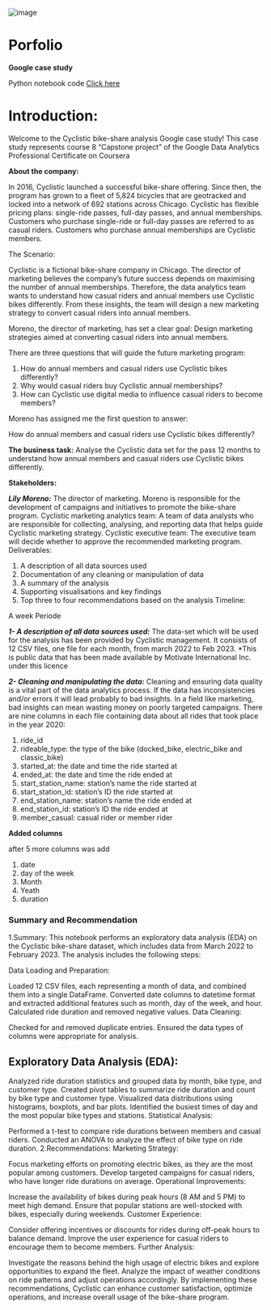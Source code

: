 ![image](https://github.com/JoshuaKab/Porfolio/assets/135429439/487a2b87-77e2-48c6-a63e-0d7bc17fb33c)

# Porfolio
**Google case study**

Python notebook code [Click here](https://github.com/JoshuaKab/Machine-Learning/blob/main/EDA_%20Analysis%20divvy%20bike%20sharing%20progra%2C.ipynb)
<h1>Introduction:</h1>

Welcome to the Cyclistic bike-share analysis Google case study!
This case study represents course 8 “Capstone project” of the Google Data Analytics Professional Certificate on Coursera


**About the company:**

In 2016, Cyclistic launched a successful bike-share offering. Since then, the program has grown to a fleet of 5,824 bicycles that are geotracked and locked into a network
of 692 stations across Chicago. Cyclistic has flexible pricing plans: single-ride passes, full-day passes, and annual memberships. Customers who purchase single-ride or full-day 
passes are referred to as casual riders. Customers who purchase annual memberships are Cyclistic members.

The Scenario:

Cyclistic is a fictional bike-share company in Chicago. The director of marketing believes the company’s future success
depends on maximising the number of annual memberships. Therefore, the data analytics team wants to understand how casual riders and annual members use Cyclistic bikes
differently. From these insights, the team will design a new marketing strategy to convert casual riders into annual members.


Moreno, the director of marketing, has set a clear goal: Design marketing strategies aimed at converting casual riders into annual members.

There are three questions that will guide the future marketing program:
1. How do annual members and casual riders use Cyclistic bikes differently?
2. Why would casual riders buy Cyclistic annual memberships?
3. How can Cyclistic use digital media to influence casual riders to become members?

Moreno has assigned me the first question to answer: 

How do annual members and casual riders use Cyclistic bikes differently?

****The business task:****
Analyse the Cyclistic data set for the pass 12 months to understand how annual members and casual riders use Cyclistic bikes differently.

**Stakeholders:**

***Lily Moreno:*** The director of marketing. Moreno is responsible for the development of campaigns and initiatives to promote the bike-share program.
Cyclistic marketing analytics team: A team of data analysts who are responsible for collecting, analysing, and reporting data that helps guide Cyclistic marketing strategy.
Cyclistic executive team: The executive team will decide whether to approve the recommended marketing program.
Deliverables:

1. A description of all data sources used
1. Documentation of any cleaning or manipulation of data
1. A summary of the analysis
1. Supporting visualisations and key findings
1. Top three to four recommendations based on the analysis
Timeline:

A week Periode 

***1- A description of all data sources used:***
The data-set which will be used for the analysis has been provided by Cyclistic management. It consists of 12 CSV files, one file for each month, from march 2022 to Feb 2023.
*This is public data that has been made available by Motivate International Inc. under this licence

***2- Cleaning and manipulating the data:***
Cleaning and ensuring data quality is a vital part of the data analytics process. If the data has inconsistencies and/or errors it will lead probably to bad insights.
In a field like marketing, bad insights can mean wasting money on poorly targeted campaigns.
There are nine columns in each file containing data about all rides that took place in the year 2020:

1. ride_id
2. rideable_type: the type of the bike (docked_bike, electric_bike and classic_bike)
3. started_at: the date and time the ride started at
4. ended_at: the date and time the ride ended at
5. start_station_name: station’s name the ride started at
6. start_station_id: station’s ID the ride started at
7. end_station_name: station’s name the ride ended at
8. end_station_id: station’s ID the ride ended at
9. member_casual: casual rider or member rider

**Added columns**

after 5 more columns was add

1. date
2. day of the week
3. Month
4. Yeath
5. duration

### Summary and Recommendation

1.Summary:
This notebook performs an exploratory data analysis (EDA) on the Cyclistic bike-share dataset, which includes data from March 2022 to February 2023. The analysis includes the following steps:

Data Loading and Preparation:

Loaded 12 CSV files, each representing a month of data, and combined them into a single DataFrame.
Converted date columns to datetime format and extracted additional features such as month, day of the week, and hour.
Calculated ride duration and removed negative values.
Data Cleaning:

Checked for and removed duplicate entries.
Ensured the data types of columns were appropriate for analysis.

## Exploratory Data Analysis (EDA):

Analyzed ride duration statistics and grouped data by month, bike type, and customer type.
Created pivot tables to summarize ride duration and count by bike type and customer type.
Visualized data distributions using histograms, boxplots, and bar plots.
Identified the busiest times of day and the most popular bike types and stations.
Statistical Analysis:

Performed a t-test to compare ride durations between members and casual riders.
Conducted an ANOVA to analyze the effect of bike type on ride duration.
2.Recommendations:
Marketing Strategy:

Focus marketing efforts on promoting electric bikes, as they are the most popular among customers.
Develop targeted campaigns for casual riders, who have longer ride durations on average.
Operational Improvements:

Increase the availability of bikes during peak hours (8 AM and 5 PM) to meet high demand.
Ensure that popular stations are well-stocked with bikes, especially during weekends.
Customer Experience:

Consider offering incentives or discounts for rides during off-peak hours to balance demand.
Improve the user experience for casual riders to encourage them to become members.
Further Analysis:

Investigate the reasons behind the high usage of electric bikes and explore opportunities to expand the fleet.
Analyze the impact of weather conditions on ride patterns and adjust operations accordingly.
By implementing these recommendations, Cyclistic can enhance customer satisfaction, optimize operations, and increase overall usage of the bike-share program.






